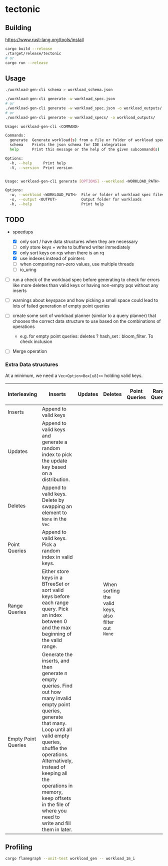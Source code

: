 # tectonic

## Building

<https://www.rust-lang.org/tools/install>

```bash
cargo build --release
./target/release/tectonic
# or
cargo run --release
```

## Usage

```bash
./workload-gen-cli schema > workload_schema.json

./workload-gen-cli generate -w workload_spec.json
# or
./workload-gen-cli generate -w workload_spec.json -o workload_outputs/
# or
./workload-gen-cli generate -w workload_specs/ -o workload_outputs/
```

```bash
Usage: workload-gen-cli <COMMAND>

Commands:
  generate  Generate workload(s) from a file or folder of workload specifications
  schema    Prints the json schmea for IDE integration
  help      Print this message or the help of the given subcommand(s)

Options:
  -h, --help     Print help
  -V, --version  Print version


Usage: workload-gen-cli generate [OPTIONS] --workload <WORKLOAD_PATH>

Options:
  -w, --workload <WORKLOAD_PATH>  File or folder of workload spec files
  -o, --output <OUTPUT>           Output folder for workloads
  -h, --help                      Print help

```

## TODO

- speedups

  - [x] only sort / have data structures when they are necessary
  - [ ] only store keys + write to buffered writer immediately
  - [x] only sort keys on rqs when there is an rq
  - [x] use indexes instead of pointers
  - [ ] when comparing non-zero values, use multiple threads
  - [ ] io_uring

- [ ] run a check of the workload spec before generating to check for errors like more deletes than valid keys or having
      non-empty pqs without any inserts

- [ ] warnings about keyspace and how picking a small space could lead to lots of failed generation of empty point queries

- [ ] create some sort of workload planner (similar to a query planner) that chooses the correct data structure to use based on the combinations of operations

  - e.g. for empty point queries: deletes ? hash_set : bloom_filter. To check inclusion

- [ ] Merge operation

### Extra Data structures

At a minimum, we need a `Vec<Option<Box[u8]>>` holding valid keys.

| Interleaving        | Inserts                                                                                                                                                                                                                                                                                                                             | Updates | Deletes                                             | Point Queries | Range Queries | Empty Point Queries |
| ------------------- | ----------------------------------------------------------------------------------------------------------------------------------------------------------------------------------------------------------------------------------------------------------------------------------------------------------------------------------- | ------- | --------------------------------------------------- | ------------- | ------------- | ------------------- |
| Inserts             | Append to valid keys                                                                                                                                                                                                                                                                                                                |         |                                                     |               |               |                     |
| Updates             | Append to valid keys and generate a random index to pick the update key based on a distribution.                                                                                                                                                                                                                                    |         |                                                     |               |               |                     |
| Deletes             | Append to valid keys. Delete by swapping an element to `None` in the `Vec`                                                                                                                                                                                                                                                          |         |                                                     |               |               |                     |
| Point Queries       | Append to valid keys. Pick a random index in valid keys.                                                                                                                                                                                                                                                                            |         |                                                     |               |               |                     |
| Range Queries       | Either store keys in a BTreeSet or sort valid keys before each range query. Pick an index between 0 and the max beginning of the valid range.                                                                                                                                                                                       |         | When sorting the valid keys, also filter out `None` |               |               |                     |
| Empty Point Queries | Generate the inserts, and then generate n empty queries. Find out how many invalid empty point queries, generate that many. Loop until all valid empty queries, shuffle the operations. Alternatively, instead of keeping all the operations in memory, keep offsets in the file of where you need to write and fill them in later. |         |                                                     |               |               |                     |

## Profiling

```bash
cargo flamegraph --unit-test workload_gen -- workload_1m_i
```

